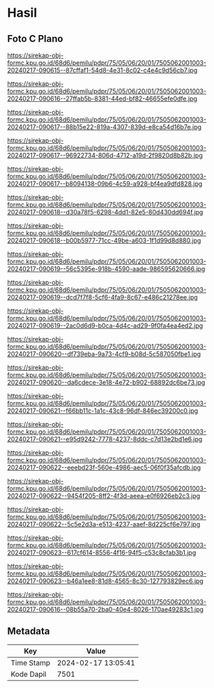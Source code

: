 # Hasil

## Foto C Plano

https://sirekap-obj-formc.kpu.go.id/68d6/pemilu/pdpr/75/05/06/20/01/7505062001003-20240217-090615--87cffaf1-54d8-4e31-8c02-c4e4c9d56cb7.jpg

https://sirekap-obj-formc.kpu.go.id/68d6/pemilu/pdpr/75/05/06/20/01/7505062001003-20240217-090616--27ffab5b-8381-44ed-bf82-46655efe0dfe.jpg

https://sirekap-obj-formc.kpu.go.id/68d6/pemilu/pdpr/75/05/06/20/01/7505062001003-20240217-090617--88b15e22-819a-4307-839d-e8ca54d16b7e.jpg

https://sirekap-obj-formc.kpu.go.id/68d6/pemilu/pdpr/75/05/06/20/01/7505062001003-20240217-090617--96922734-806d-4712-a19d-2f9820d8b82b.jpg

https://sirekap-obj-formc.kpu.go.id/68d6/pemilu/pdpr/75/05/06/20/01/7505062001003-20240217-090617--b8094138-09b6-4c59-a928-bf4ea9dfd828.jpg

https://sirekap-obj-formc.kpu.go.id/68d6/pemilu/pdpr/75/05/06/20/01/7505062001003-20240217-090618--d30a78f5-6298-4dd1-82e5-80d430dd694f.jpg

https://sirekap-obj-formc.kpu.go.id/68d6/pemilu/pdpr/75/05/06/20/01/7505062001003-20240217-090618--b00b5977-71cc-49be-a603-1f1d99d8d880.jpg

https://sirekap-obj-formc.kpu.go.id/68d6/pemilu/pdpr/75/05/06/20/01/7505062001003-20240217-090619--56c5395e-918b-4590-aade-986595620666.jpg

https://sirekap-obj-formc.kpu.go.id/68d6/pemilu/pdpr/75/05/06/20/01/7505062001003-20240217-090619--dcd7f7f8-5cf6-4fa9-8c67-e486c21278ee.jpg

https://sirekap-obj-formc.kpu.go.id/68d6/pemilu/pdpr/75/05/06/20/01/7505062001003-20240217-090619--2ac0d6d9-b0ca-4d4c-ad29-9f0fa4ea4ed2.jpg

https://sirekap-obj-formc.kpu.go.id/68d6/pemilu/pdpr/75/05/06/20/01/7505062001003-20240217-090620--df739eba-9a73-4cf9-b08d-5c587050fbe1.jpg

https://sirekap-obj-formc.kpu.go.id/68d6/pemilu/pdpr/75/05/06/20/01/7505062001003-20240217-090620--da6cdece-3e18-4e72-b902-68892dc6be73.jpg

https://sirekap-obj-formc.kpu.go.id/68d6/pemilu/pdpr/75/05/06/20/01/7505062001003-20240217-090621--f66bb11c-1a1c-43c8-96df-846ec39200c0.jpg

https://sirekap-obj-formc.kpu.go.id/68d6/pemilu/pdpr/75/05/06/20/01/7505062001003-20240217-090621--e95d9242-7778-4237-8ddc-c7d13e2bd1e6.jpg

https://sirekap-obj-formc.kpu.go.id/68d6/pemilu/pdpr/75/05/06/20/01/7505062001003-20240217-090622--eeebd23f-560e-4986-aec5-06f0f35afcdb.jpg

https://sirekap-obj-formc.kpu.go.id/68d6/pemilu/pdpr/75/05/06/20/01/7505062001003-20240217-090622--9454f205-8ff2-4f3d-aeea-e0f6926eb2c3.jpg

https://sirekap-obj-formc.kpu.go.id/68d6/pemilu/pdpr/75/05/06/20/01/7505062001003-20240217-090622--5c5e2d3a-e513-4237-aaef-8d225cf6e797.jpg

https://sirekap-obj-formc.kpu.go.id/68d6/pemilu/pdpr/75/05/06/20/01/7505062001003-20240217-090623--617cf614-8556-4f16-94f5-c53c8cfab3b1.jpg

https://sirekap-obj-formc.kpu.go.id/68d6/pemilu/pdpr/75/05/06/20/01/7505062001003-20240217-090623--b46a1ee8-81d8-4565-8c30-127793829ec6.jpg

https://sirekap-obj-formc.kpu.go.id/68d6/pemilu/pdpr/75/05/06/20/01/7505062001003-20240217-090616--08b55a70-2ba0-40e4-8026-170ae49283c1.jpg


## Metadata

| Key        | Value               |
| ---------- | ------------------- |
| Time Stamp | 2024-02-17 13:05:41 |
| Kode Dapil | 7501                |



